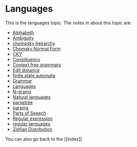 
# Languages

This is the languages topic. The notes in about this topic are:

- [Alphabeth](Alphabeth.md)
- [Ambiguity](Ambiguity.md)
- [chompsky heirarchy](chompsky%20heirarchy.md)
- [Chomsky Normal Form](Chomsky%20Normal%20Form.md)
- [CKY](CKY.md)
- [Constituency](Constituency.md)
- [Context free grammars](Context%20free%20grammars.md)
- [Edit distance](Edit%20distance.md)
- [finite state automata](finite%20state%20automata.md)
- [Grammar](Grammar.md)
- [Languages](Languages.md)
- [N-grams](N-grams.md)
- [Natural languages](Natural%20languages.md)
- [parsetree](parsetree.md)
- [parsing](parsing.md)
- [Parts of Speech](Parts%20of%20Speech.md)
- [Regular expression](Regular%20expression.md)
- [regular languages](regular%20languages.md)
- [Zipfian Distribution](Zipfian%20Distribution.md)

You can also go back to the [[index]]
